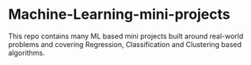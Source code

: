 # Machine-Learning-mini-projects
This repo contains many ML based mini projects built around real-world problems and covering Regression, Classification and Clustering based algorithms.
